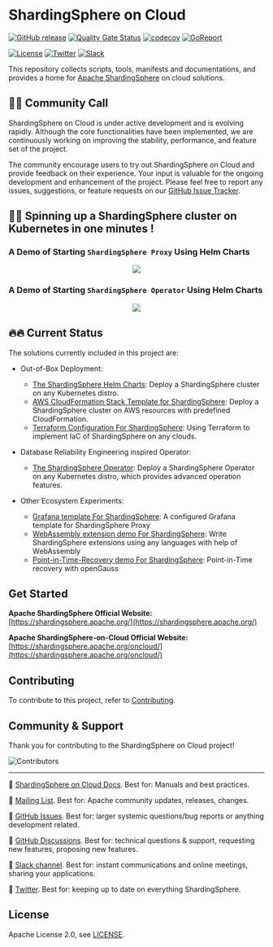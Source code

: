 # ShardingSphere on Cloud

[![GitHub release](https://img.shields.io/github/release/apache/shardingsphere-on-cloud.svg)](https://github.com/apache/shardingsphere-on-cloud/releases)
[![Quality Gate Status](https://sonarcloud.io/api/project_badges/measure?project=apache_shardingsphere-on-cloud&metric=alert_status)](https://sonarcloud.io/summary/new_code?id=apache_shardingsphere-on-cloud)
[![codecov](https://codecov.io/gh/apache/shardingsphere-on-cloud/branch/main/graph/badge.svg)](https://codecov.io/gh/apache/shardingsphere-on-cloud)
[![GoReport](https://goreportcard.com/badge/github.com/apache/shardingsphere-on-cloud/shardingsphere-operator)](https://goreportcard.com/badge/github.com/apache/shardingsphere-on-cloud/shardingsphere-operator)

[![License](https://img.shields.io/badge/license-Apache%202-4EB1BA.svg)](https://www.apache.org/licenses/LICENSE-2.0.html)
[![Twitter](https://img.shields.io/twitter/url/https/twitter.com/ShardingSphere.svg?style=social&label=Follow%20%40ShardingSphere)](https://twitter.com/ShardingSphere)
[![Slack](https://img.shields.io/badge/%20Slack-ShardingSphere%20Channel-blueviolet)](https://join.slack.com/t/apacheshardingsphere/shared_invite/zt-sbdde7ie-SjDqo9~I4rYcR18bq0SYTg)

This repository collects scripts, tools, manifests and documentations, and provides a home for [Apache ShardingSphere](https://shardingsphere.apache.org/) on cloud solutions.

## 📢📢 Community Call

ShardingSphere on Cloud is under active development and is evolving rapidly. Although the core functionalities have been implemented, we are continuously working on improving the stability, performance, and feature set of the project. 

The community encourage users to try out ShardingSphere on Cloud and provide feedback on their experience. Your input is valuable for the ongoing development and enhancement of the project. Please feel free to report any issues, suggestions, or feature requests on our [GitHub Issue Tracker](https://github.com/apache/shardingsphere-on-cloud/issues).

## 🚀🚀  Spinning up a ShardingSphere cluster on Kubernetes in one minutes !

### A Demo of Starting `ShardingSphere Proxy` Using Helm Charts

 <p align="center">
    <a href="https://asciinema.org/a/569048" target="_blank"><img src="https://asciinema.org/a/569048.svg" /></a>
 <p>

### A Demo of Starting `ShardingSphere Operator` Using Helm Charts

 <p align="center">
    <a href="https://asciinema.org/a/569049" target="_blank"><img src="https://asciinema.org/a/569049.svg" /></a>
 <p>

## 🔥🔥 Current Status

The solutions currently included in this project are:

* Out-of-Box Deployment: 
    * [The ShardingSphere Helm Charts](https://github.com/apache/shardingsphere-on-cloud/tree/main/charts/apache-shardingsphere-proxy-charts): Deploy a ShardingSphere cluster on any Kubernetes distro.
    * [AWS CloudFormation Stack Template for ShardingSphere](https://github.com/apache/shardingsphere-on-cloud/tree/main/cloudformation): Deploy a ShardingSphere cluster on AWS resources with predefined CloudFormation.
    * [Terraform Configuration For ShardingSphere](https://github.com/apache/shardingsphere-on-cloud/tree/main/terraform): Using Terraform to implement IaC of ShardingSphere on any clouds.

* Database Reliability Engineering inspired Operator:
    * [The ShardingSphere Operator](https://github.com/apache/shardingsphere-on-cloud/tree/main/shardingsphere-operator): Deploy a ShardingSphere Operator on any Kubernetes distro, which provides advanced operation features.

* Other Ecosystem Experiments:
    * [Grafana template For ShardingSphere](https://github.com/apache/shardingsphere-on-cloud/tree/main/grafana): A configured Grafana template for ShardingSphere Proxy
    * [WebAssembly extension demo For ShardingSphere](https://github.com/apache/shardingsphere-on-cloud/tree/main/wasm): Write ShardingSphere extensions using any languages with help of WebAssembly
    * [Point-in-Time-Recovery demo For ShardingSphere](https://github.com/apache/shardingsphere-on-cloud/tree/main/pitr): Point-in-Time recovery with openGauss

## Get Started

**Apache ShardingSphere Official Website:** [https://shardingsphere.apache.org/](https://shardingsphere.apache.org/)

**Apache ShardingSphere-on-Cloud Official Website:** [https://shardingsphere.apache.org/oncloud/](https://shardingsphere.apache.org/oncloud/)

## Contributing

To contribute to this project, refer to [Contributing](CONTRIBUTING.md).

## Community & Support

Thank you for contributing to the ShardingSphere on Cloud project!

![Contributors](https://contrib.rocks/image?repo=apache/shardingsphere-on-cloud)

<hr>

:link: [ShardingSphere on Cloud Docs](https://shardingsphere.apache.org/oncloud/current/en/overview/). Best for: Manuals and best practices.

:link: [Mailing List](https://shardingsphere.apache.org/community/en/contribute/subscribe/). Best for: Apache community updates, releases, changes.

:link: [GitHub Issues](https://github.com/apache/shardingsphere-on-cloud/issues). Best for: larger systemic questions/bug reports or anything development related.

:link: [GitHub Discussions](https://github.com/apache/shardingsphere-on-cloud/discussions). Best for: technical questions & support, requesting new features, proposing new features.

:link: [Slack channel](https://join.slack.com/t/apacheshardingsphere/shared_invite/zt-sbdde7ie-SjDqo9~I4rYcR18bq0SYTg). Best for: instant communications and online meetings, sharing your applications.

:link: [Twitter](https://twitter.com/ShardingSphere). Best for: keeping up to date on everything ShardingSphere.


## License

Apache License 2.0, see [LICENSE](https://github.com/apache/shardingsphere-on-cloud/blob/main/LICENSE).
